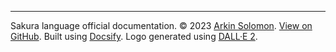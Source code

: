 <footer>
  <hr />

  <!--I need to put it within the footer tag, so markdown breaks-->
  Sakura language official documentation. &copy; 2023 [Arkin Solomon](https://arkinsolomon.net). [View on GitHub](https://github.com/ArkinSolomon/sakura-docs). Built using [Docsify](https://docsify.js.org/#/). Logo generated using [DALL·E 2](https://openai.com/dall-e-2/).
</footer>